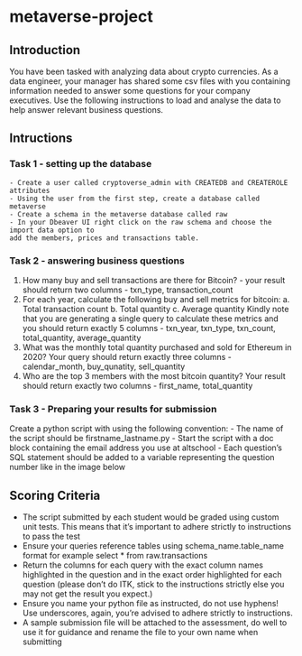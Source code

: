 # metaverse-project


## Introduction

You have been tasked with analyzing data about crypto currencies. As a data engineer, your
manager has shared some csv files with you containing information needed to answer some
questions for your company executives. Use the following instructions to load and analyse the
data to help answer relevant business questions.

## Intructions

### Task 1 - setting up the database

    - Create a user called cryptoverse_admin with CREATEDB and CREATEROLE attributes
    - Using the user from the first step, create a database called metaverse
    - Create a schema in the metaverse database called raw
    - In your Dbeaver UI right click on the raw schema and choose the import data option to
    add the members, prices and transactions table.

### Task 2 - answering business questions

1. How many buy and sell transactions are there for Bitcoin? - your result should return
two columns - txn_type, transaction_count
2. For each year, calculate the following buy and sell metrics for bitcoin:
    a. Total transaction count
    b. Total quantity
    c. Average quantity
Kindly note that you are generating a single query to calculate these metrics and
you should return exactly 5 columns - txn_year, txn_type, txn_count,
total_quantity, average_quantity
3. What was the monthly total quantity purchased and sold for Ethereum in 2020? Your
query should return exactly three columns - calendar_month, buy_qunatity,
sell_quantity
4. Who are the top 3 members with the most bitcoin quantity? Your result should return
exactly two columns - first_name, total_quantity

### Task 3 - Preparing your results for submission

Create a python script with using the following convention:
    - The name of the script should be firstname_lastname.py
    - Start the script with a doc block containing the email address you use at altschool
    - Each question’s SQL statement should be added to a variable representing the question
number like in the image below


## Scoring Criteria

- The script submitted by each student would be graded using custom unit tests. This
means that it’s important to adhere strictly to instructions to pass the test
- Ensure your queries reference tables using schema_name.table_name format for
example select * from raw.transactions
- Return the columns for each query with the exact column names highlighted in the
question and in the exact order highlighted for each question (please don’t do ITK, stick
to the instructions strictly else you may not get the result you expect.)
- Ensure you name your python file as instructed, do not use hyphens! Use underscores,
again, you’re advised to adhere strictly to instructions.
- A sample submission file will be attached to the assessment, do well to use it for
guidance and rename the file to your own name when submitting

